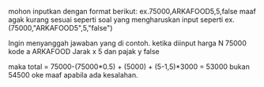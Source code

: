 mohon inputkan dengan format berikut:
ex.75000,ARKAFOOD5,5,false
maaf agak kurang sesuai seperti soal yang mengharuskan input seperti
ex.(75000,"ARKAFOOD5",5,"false")

Ingin menyanggah jawaban yang di contoh.
ketika diinput 
harga N 75000
kode a ARKAFOOD
Jarak x 5 
dan pajak y false

maka total = 75000-(75000*0.5) + (5000) + (5-1,5)*3000
           = 53000 
           bukan 54500 
        oke maaf apabila ada kesalahan. 
